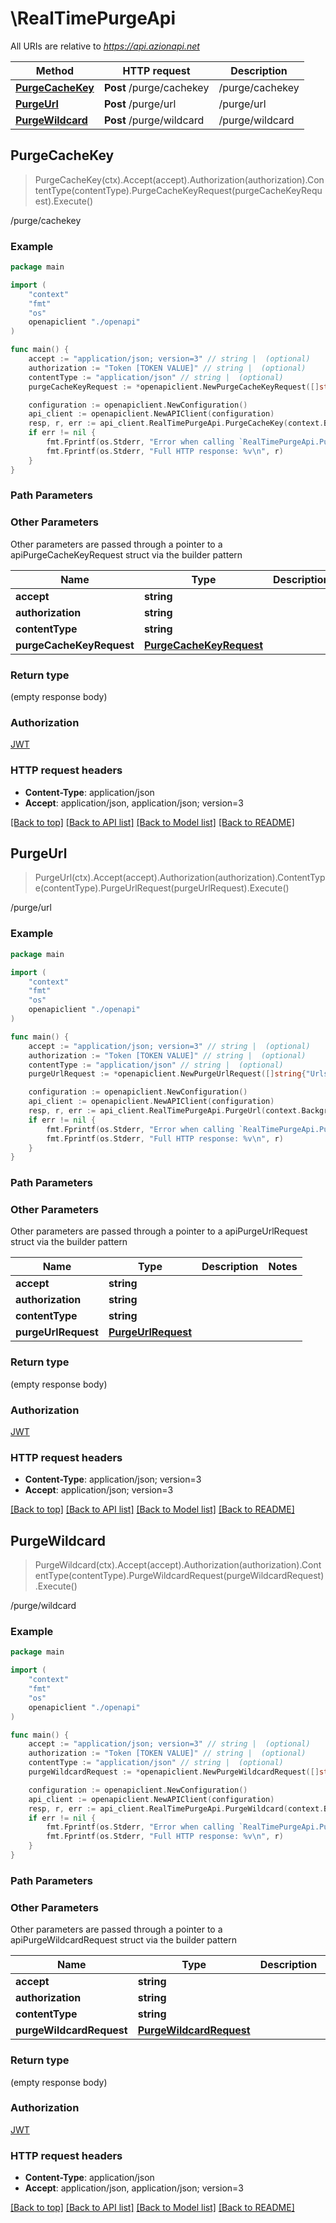 # \RealTimePurgeApi

All URIs are relative to *https://api.azionapi.net*

Method | HTTP request | Description
------------- | ------------- | -------------
[**PurgeCacheKey**](RealTimePurgeApi.md#PurgeCacheKey) | **Post** /purge/cachekey | /purge/cachekey
[**PurgeUrl**](RealTimePurgeApi.md#PurgeUrl) | **Post** /purge/url | /purge/url
[**PurgeWildcard**](RealTimePurgeApi.md#PurgeWildcard) | **Post** /purge/wildcard | /purge/wildcard



## PurgeCacheKey

> PurgeCacheKey(ctx).Accept(accept).Authorization(authorization).ContentType(contentType).PurgeCacheKeyRequest(purgeCacheKeyRequest).Execute()

/purge/cachekey



### Example

```go
package main

import (
    "context"
    "fmt"
    "os"
    openapiclient "./openapi"
)

func main() {
    accept := "application/json; version=3" // string |  (optional)
    authorization := "Token [TOKEN VALUE]" // string |  (optional)
    contentType := "application/json" // string |  (optional)
    purgeCacheKeyRequest := *openapiclient.NewPurgeCacheKeyRequest([]string{"Urls_example"}, "Method_example", "Layer_example") // PurgeCacheKeyRequest |  (optional)

    configuration := openapiclient.NewConfiguration()
    api_client := openapiclient.NewAPIClient(configuration)
    resp, r, err := api_client.RealTimePurgeApi.PurgeCacheKey(context.Background()).Accept(accept).Authorization(authorization).ContentType(contentType).PurgeCacheKeyRequest(purgeCacheKeyRequest).Execute()
    if err != nil {
        fmt.Fprintf(os.Stderr, "Error when calling `RealTimePurgeApi.PurgeCacheKey``: %v\n", err)
        fmt.Fprintf(os.Stderr, "Full HTTP response: %v\n", r)
    }
}
```

### Path Parameters



### Other Parameters

Other parameters are passed through a pointer to a apiPurgeCacheKeyRequest struct via the builder pattern


Name | Type | Description  | Notes
------------- | ------------- | ------------- | -------------
 **accept** | **string** |  | 
 **authorization** | **string** |  | 
 **contentType** | **string** |  | 
 **purgeCacheKeyRequest** | [**PurgeCacheKeyRequest**](PurgeCacheKeyRequest.md) |  | 

### Return type

 (empty response body)

### Authorization

[JWT](../README.md#JWT)

### HTTP request headers

- **Content-Type**: application/json
- **Accept**: application/json, application/json; version=3

[[Back to top]](#) [[Back to API list]](../README.md#documentation-for-api-endpoints)
[[Back to Model list]](../README.md#documentation-for-models)
[[Back to README]](../README.md)


## PurgeUrl

> PurgeUrl(ctx).Accept(accept).Authorization(authorization).ContentType(contentType).PurgeUrlRequest(purgeUrlRequest).Execute()

/purge/url



### Example

```go
package main

import (
    "context"
    "fmt"
    "os"
    openapiclient "./openapi"
)

func main() {
    accept := "application/json; version=3" // string |  (optional)
    authorization := "Token [TOKEN VALUE]" // string |  (optional)
    contentType := "application/json" // string |  (optional)
    purgeUrlRequest := *openapiclient.NewPurgeUrlRequest([]string{"Urls_example"}, "Method_example") // PurgeUrlRequest |  (optional)

    configuration := openapiclient.NewConfiguration()
    api_client := openapiclient.NewAPIClient(configuration)
    resp, r, err := api_client.RealTimePurgeApi.PurgeUrl(context.Background()).Accept(accept).Authorization(authorization).ContentType(contentType).PurgeUrlRequest(purgeUrlRequest).Execute()
    if err != nil {
        fmt.Fprintf(os.Stderr, "Error when calling `RealTimePurgeApi.PurgeUrl``: %v\n", err)
        fmt.Fprintf(os.Stderr, "Full HTTP response: %v\n", r)
    }
}
```

### Path Parameters



### Other Parameters

Other parameters are passed through a pointer to a apiPurgeUrlRequest struct via the builder pattern


Name | Type | Description  | Notes
------------- | ------------- | ------------- | -------------
 **accept** | **string** |  | 
 **authorization** | **string** |  | 
 **contentType** | **string** |  | 
 **purgeUrlRequest** | [**PurgeUrlRequest**](PurgeUrlRequest.md) |  | 

### Return type

 (empty response body)

### Authorization

[JWT](../README.md#JWT)

### HTTP request headers

- **Content-Type**: application/json; version=3
- **Accept**: application/json; version=3

[[Back to top]](#) [[Back to API list]](../README.md#documentation-for-api-endpoints)
[[Back to Model list]](../README.md#documentation-for-models)
[[Back to README]](../README.md)


## PurgeWildcard

> PurgeWildcard(ctx).Accept(accept).Authorization(authorization).ContentType(contentType).PurgeWildcardRequest(purgeWildcardRequest).Execute()

/purge/wildcard



### Example

```go
package main

import (
    "context"
    "fmt"
    "os"
    openapiclient "./openapi"
)

func main() {
    accept := "application/json; version=3" // string |  (optional)
    authorization := "Token [TOKEN VALUE]" // string |  (optional)
    contentType := "application/json" // string |  (optional)
    purgeWildcardRequest := *openapiclient.NewPurgeWildcardRequest([]string{"Urls_example"}, "Method_example") // PurgeWildcardRequest |  (optional)

    configuration := openapiclient.NewConfiguration()
    api_client := openapiclient.NewAPIClient(configuration)
    resp, r, err := api_client.RealTimePurgeApi.PurgeWildcard(context.Background()).Accept(accept).Authorization(authorization).ContentType(contentType).PurgeWildcardRequest(purgeWildcardRequest).Execute()
    if err != nil {
        fmt.Fprintf(os.Stderr, "Error when calling `RealTimePurgeApi.PurgeWildcard``: %v\n", err)
        fmt.Fprintf(os.Stderr, "Full HTTP response: %v\n", r)
    }
}
```

### Path Parameters



### Other Parameters

Other parameters are passed through a pointer to a apiPurgeWildcardRequest struct via the builder pattern


Name | Type | Description  | Notes
------------- | ------------- | ------------- | -------------
 **accept** | **string** |  | 
 **authorization** | **string** |  | 
 **contentType** | **string** |  | 
 **purgeWildcardRequest** | [**PurgeWildcardRequest**](PurgeWildcardRequest.md) |  | 

### Return type

 (empty response body)

### Authorization

[JWT](../README.md#JWT)

### HTTP request headers

- **Content-Type**: application/json
- **Accept**: application/json, application/json; version=3

[[Back to top]](#) [[Back to API list]](../README.md#documentation-for-api-endpoints)
[[Back to Model list]](../README.md#documentation-for-models)
[[Back to README]](../README.md)

